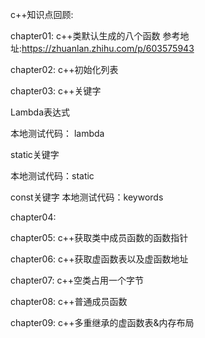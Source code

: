 <!--
 * @Author: huang123aini aiya123aini@163.com
 * @Date: 2024-05-29 10:28:57
 * @LastEditors: huang123aini aiya123aini@163.com
 * @LastEditTime: 2024-07-22 15:33:33

 * @FilePath: /CPlusPlusCode/README.md
-->

c++知识点回顾:

chapter01: c++类默认生成的八个函数  参考地址:https://zhuanlan.zhihu.com/p/603575943

chapter02: c++初始化列表

chapter03: c++关键字

Lambda表达式 

本地测试代码： lambda


static关键字

本地测试代码：static


const关键字
本地测试代码：keywords



chapter04:


chapter05: c++获取类中成员函数的函数指针

chapter06: c++获取虚函数表以及虚函数地址

chapter07: c++空类占用一个字节

chapter08: c++普通成员函数


chapter09: c++多重继承的虚函数表&内存布局



